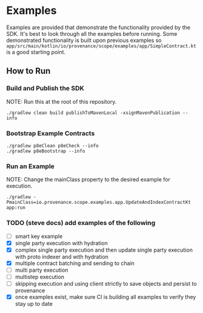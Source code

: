 # Examples

Examples are provided that demonstrate the functionality provided by the SDK. It's best
to look through all the examples before running. Some demonstrated functionality is built upon
previous examples so `app/src/main/kotlin/io/provenance/scope/examples/app/SimpleContract.kt` is
a good starting point.

## How to Run

### Build and Publish the SDK

NOTE: Run this at the root of this repository.

```
./gradlew clean build publishToMavenLocal -xsignMavenPublication --info
```

### Bootstrap Example Contracts

```
./gradlew p8eClean p8eCheck --info
./gradlew p8eBootstrap --info
```

### Run an Example

NOTE: Change the mainClass property to the desired example for execution.

```
./gradlew -PmainClass=io.provenance.scope.examples.app.UpdateAndIndexContractKt app:run
```

### TODO (steve docs) add examples of the following
- [ ] smart key example
- [x] single party execution with hydration
- [x] complex single party execution and then update single party execution with proto indexer and with hydration
- [x] multiple contract batching and sending to chain
- [ ] multi party execution
- [ ] multistep execution
- [ ] skipping execution and using client strictly to save objects and persist to provenance
- [x] once examples exist, make sure CI is building all examples to verify they stay up to date
